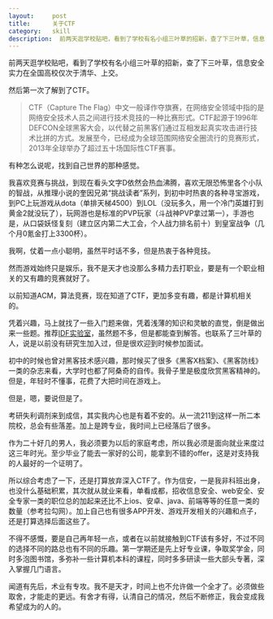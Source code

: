 ```yaml
---
layout:     post
title:      关于CTF
category:   skill
description:  前两天逛学校贴吧，看到了学校有名小组三叶草的招新，查了下三叶草，信息安全实力在全国高校仅次于清华、上交。
---
```

前两天逛学校贴吧，看到了学校有名小组三叶草的招新，查了下三叶草，信息安全实力在全国高校仅次于清华、上交。

然后第一次了解到了CTF。  
> CTF（Capture The Flag）中文一般译作夺旗赛，在网络安全领域中指的是网络安全技术人员之间进行技术竞技的一种比赛形式。CTF起源于1996年DEFCON全球黑客大会，以代替之前黑客们通过互相发起真实攻击进行技术比拼的方式。发展至今，已经成为全球范围网络安全圈流行的竞赛形式，2013年全球举办了超过五十场国际性CTF赛事。

有种怎么说呢，找到自己世界的那种感觉。

我喜欢竞赛与挑战，到现在看头文字D依然会热血沸腾，喜欢无限恐怖里各个小队的智战，从推理小说的奎因兄弟“挑战读者”系列，到初中时热衷的各种寻宝游戏，到PC上玩游戏从dota（单排天梯4500）到LOL（没玩多久，用一个冷门英雄打到黄金2就没玩了），玩网游也是标准的PVP玩家（斗战神PVP拿过第一），手游也是，从口袋妖怪复刻（建立区内第二大工会，个人战力排名前十）到皇室战争（几个月0氪金打上3300杯）。

我啊，仗着一点小聪明，虽然平时话不多，但是热衷于各种竞技。

然而游戏始终只是娱乐，我不是天才也没那么多精力去打职业，要是有一个职业相关的又有趣的竞赛就好了。

以前知道ACM，算法竞赛，现在知道了CTF，更加多变有趣，都是计算机相关的。

凭着兴趣，马上就找了一些入门题来做，凭着浅薄的知识和灵敏的直觉，倒是做出来一些题。推荐[IDF实验室](http://ctf.idf.cn/index.php?g=game&m=list&a=index&id=16)，虽然题不多，但是都能查到解答。也联系了三叶草的人，说是以前没有研究生加入过，但是很欢迎到时候参加面试。

初中的时候也曾对黑客技术感兴趣，那时候买了很多《黑客X档案》、《黑客防线》一类的杂志来看，大学时也都了阿桑奇的自传。我骨子里是极度欣赏黑客精神的。但是，年轻时不懂事，花费了大把时间在游戏上。

但是，嗯，要说但是了。

考研失利调剂来到成信，其实我内心也是有着不安的。从一流211到这样一所二本院校，总会有些落差。加上是跨专业，我时间上已经落后了很多。

作为二十好几的男人，我必须要为以后的家庭考虑，所以我必须是面向就业来度过这三年时光。至少毕业了能去一家好的公司，能拿到不错的offer，这是对支持我的人最好的一个证明了。

所以综合考虑了一下，还是打算放弃深入CTF了。作为信安，一是我非科班出身，也没什么基础积累，其次就从就业来看，单看成都，招收信息安全、web安全、安全专家一类的职位总的加起来还比不上ios、安卓、java、前端等等的任意一类的数量（参考拉勾网）。加上自己也有很多APP开发、游戏开发相关的兴趣和点子，还是打算选择后面这些了。

不得不感慨，要是自己再年轻一点，或者在以前就接触到CTF该有多好，不过不同的选择不同的路总也有不同的乐趣。第一学期还是先上好专业课，争取奖学金，同时多泡图书馆，多弥补一些计算机本科的课程，同时多多研读一些大部头专著，深入掌握几门语言。

闻道有先后，术业有专攻。我不是天才，时间上也不允许做一个全才了。必须做些取舍，才能走的更远。有舍才有得，认清自己的情况，然后不断修正，我会变成我希望成为的人的。


